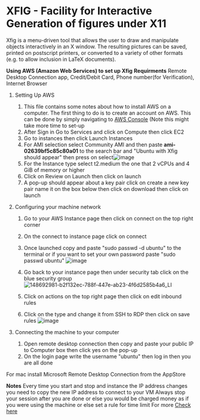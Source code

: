# XFIG - Facility for Interactive Generation of figures under X11

Xfig is a menu-driven tool that allows the user to draw and manipulate objects
interactively in an X window.  The resulting pictures can be saved, printed
on postscript printers, or converted to a variety of other formats (e.g. to
allow inclusion in LaTeX documents).


**Using AWS (Amazon Web Services) to set up Xfig**
**Requirments**
Remote Desktop Connection app, Credit/Debit Card, Phone number(for Verification), Internet Browser

1. Setting Up AWS
    1. This file contains some notes about how to install AWS on a computer.  The first thing to do is to create an account on AWS. This can be done by simply navigating to 
[AWS Console](https://aws.amazon.com/console/ "AWS Console") (Note this might take more time to set-up
    2. After Sign in Go to Services and click on Compute then click EC2
    3. Go to instances then click Launch Instances
    4. For AMI selection select Community AMI and then paste **ami-02639bf5c85c80a01** to the search bar and "Ubuntu with Xfig should appear" then press on select![image](https://user-images.githubusercontent.com/82111747/147860829-ab055201-7b8e-4fe9-933b-5d62c9098ee4.png)
    5. For the Instance type select t2.medium the one that 2 vCPUs and 4 GiB of memory or higher
    6. Click on Review on Launch then click on launch
    7. A pop-up should appear about a key pair click on create a new key pair name it on the box below then click on download then click on launch
    
2. Configuring your machine network
    1. Go to your AWS Instance page then click on connect on the top right corner
    2. On the connect to instance page click on connect
    3. Once launched copy and paste "sudo passwd -d ubuntu" to the terminal or if you want to set your own password paste "sudo passwd ubuntu"                                       ![image](https://user-images.githubusercontent.com/82111747/148692858-680af869-f5a7-43a5-87fd-f67791a1a9e5.png)  
    4. Go back to your instance page then under security tab click on the blue security group ![148692981-b2f132ec-788f-447e-ab23-4f6d2585b4a6_LI](https://user-images.githubusercontent.com/82111747/148693287-6b33115c-76ea-44fb-80eb-51ae675f379c.jpg)

    4. Click on actions on the top right page then click on edit inbound rules 
    5. Click on the type and change it from SSH to RDP then click on save rules ![image](https://user-images.githubusercontent.com/82111747/148693103-6ba0b673-3542-4a25-a91a-d647ee64dd7f.png)

3. Connecting the machine to your computer
    1. Open remote desktop connection then copy and paste your public IP to Computer box then click yes on the pop-up
    2. On the login page write the username "ubuntu" then log in then you are all done 

For mac install Microsoft Remote Desktop Connection from the AppStore

**Notes**
Every time you start and stop and instance the IP address changes you need to copy the new IP address to connect to your VM
Always stop your session after you are done or else you would be charged money as if you were using the machine or else set a rule for time limit For more [Check here](https://aws.amazon.com/about-aws/whats-new/2013/01/08/use-amazon-cloudwatch-to-detect-and-shut-down-unused-amazon-ec2-instances/)

